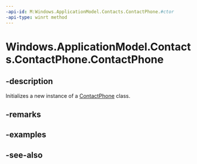```yaml
---
-api-id: M:Windows.ApplicationModel.Contacts.ContactPhone.#ctor
-api-type: winrt method
---
```


<!-- Method syntax
public ContactPhone()
-->

# Windows.ApplicationModel.Contacts.ContactPhone.ContactPhone

## -description
Initializes a new instance of a [ContactPhone](contactphone.md) class.

## -remarks

## -examples

## -see-also
